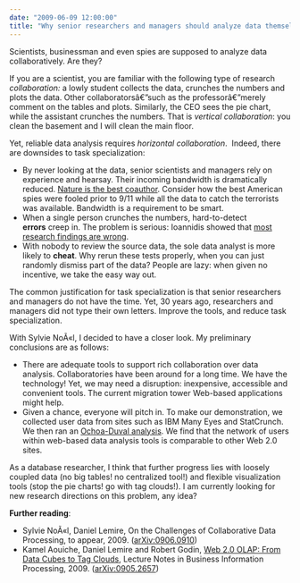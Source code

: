 ```yaml
---
date: "2009-06-09 12:00:00"
title: "Why senior researchers and managers should analyze data themselves&#8230;"
---
```




Scientists, businessman and even spies are supposed to analyze data collaboratively. Are they?

If you are a scientist, you are familiar with the following type of research <em>collaboration:</em> a lowly student collects the data, crunches the numbers and plots the data. Other collaboratorsâ€”such as the professorâ€”merely comment on the tables and plots. Similarly, the CEO sees the pie chart, while the assistant crunches the numbers. That is <em>vertical collaboration</em>: you clean the basement and I will clean the main floor.

Yet, reliable data analysis requires <em>horizontal collaboration</em>.  Indeed, there are downsides to task specialization:

- By never looking at the data, senior scientists and managers rely on experience and hearsay. Their incoming bandwidth is dramatically reduced. [Nature is the best coauthor](http://www.daniel-lemire.com/blog/archives/2008/04/22/writing-alone-benefits-and-pitfalls/). Consider how the best American spies were fooled prior to 9/11 while all the data to catch the terrorists was available. Bandwidth is a requirement to be smart.
- When a single person crunches the numbers, hard-to-detect __errors__ creep in. The problem is serious: Ioannidis showed that [most research findings are wrong](http://www.plosmedicine.org/article/info:doi/10.1371/journal.pmed.0020124).
- With nobody to review the source data, the sole data analyst is more likely to __cheat__. Why rerun these tests properly, when you can just randomly dismiss part of the data? People are lazy: when given no incentive, we take the easy way out.


The common justification for task specialization is that senior researchers and managers do not have the time. Yet, 30 years ago, researchers and managers did not type their own letters. Improve the tools, and reduce task specialization.

With Sylvie NoÃ«l, I decided to have a closer look. My preliminary conclusions are as follows:

- There are adequate tools to support rich collaboration over data analysis. Collaboratories have been around for a long time. We have the technology! Yet, we may need a disruption: inexpensive, accessible and convenient tools. The current migration tower Web-based applications might help.
- Given a chance, everyone will pitch in. To make our demonstration, we collected user data from sites such as IBM Many Eyes and StatCrunch. We then ran an [Ochoa-Duval analysis](http://journal.webscience.org/34/1/WebEvolve2008-03.pdf). We find that the network of users within web-based data analysis tools is comparable to other Web 2.0 sites.


As a database researcher, I think that further progress lies with loosely coupled data (no big tables! no centralized tool!) and flexible visualization tools (stop the pie charts! go with tag clouds!). I am currently looking for new research directions on this problem, any idea?

__Further reading__: 

- Sylvie NoÃ«l, Daniel Lemire, On the Challenges of Collaborative Data Processing, to appear, 2009. ([arXiv:0906.0910](http://arxiv.org/abs/0906.0910))
- Kamel Aouiche, Daniel Lemire and Robert Godin, [Web 2.0 OLAP: From Data Cubes to Tag Clouds](http://www.springerlink.com/content/u752130474k15336/), Lecture Notes in Business Information Processing, 2009. ([arXiv:0905.2657](http://arxiv.org/abs/0905.2657))


